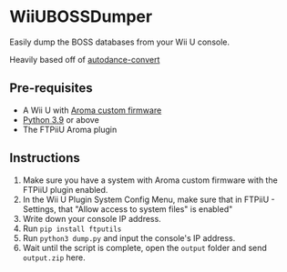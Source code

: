 # WiiUBOSSDumper

Easily dump the BOSS databases from your Wii U console.

Heavily based off of [autodance-convert](https://github.com/oscie57/autodance-convert)

## Pre-requisites

- A Wii U with [Aroma custom firmware](<https://aroma.foryour.cafe/>)
- [Python 3.9](<https://www.python.org/downloads/release/python-390/>) or above
- The FTPiiU Aroma plugin

## Instructions

1. Make sure you have a system with Aroma custom firmware with the FTPiiU plugin enabled.
2. In the Wii U Plugin System Config Menu, make sure that in FTPiiU - Settings, that "Allow access to system files" is enabled"
3. Write down your console IP address.
4. Run `pip install ftputils`
5. Run `python3 dump.py` and input the console's IP address.
6. Wait until the script is complete, open the `output` folder and send `output.zip` here.

